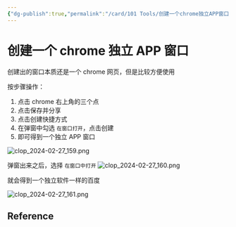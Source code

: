 ```yaml
---
{"dg-publish":true,"permalink":"/card/101 Tools/创建一个chrome独立APP窗口/","tags":["chrome"],"noteIcon":"2","created":"2024-02-27T16:20:49+08:00","updated":"2024-05-14T14:28:08+08:00"}
---
```



# 创建一个 chrome 独立 APP 窗口

创建出的窗口本质还是一个 chrome 网页，但是比较方便使用

按步骤操作：
1. 点击 chrome 右上角的三个点
2. 点击保存并分享
3. 点击创建快捷方式
4. 在弹窗中勾选 `在窗口打开`，点击创建
5. 即可得到一个独立 APP 窗口

![clop_2024-02-27_159.png](/img/user/attachs/clop_2024-02-27_159.png)

弹窗出来之后，选择 `在窗口中打开`
![clop_2024-02-27_160.png](/img/user/attachs/clop_2024-02-27_160.png)


就会得到一个独立软件一样的百度

![clop_2024-02-27_161.png](/img/user/attachs/clop_2024-02-27_161.png)

## Reference
